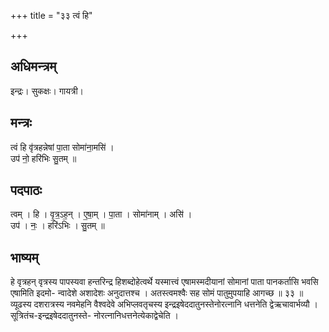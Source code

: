 +++
title = "३३ त्वं हि"

+++
## अधिमन्त्रम्
इन्द्रः। सुकक्षः। गायत्री।

## मन्त्रः
त्वं हि वृ॑त्रहन्नेषां पा॒ता सोमा॑ना॒मसि॑ ।  
उप॑ नो॒ हरि॑भिः सु॒तम् ॥

## पदपाठः
त्वम् । हि । वृ॒त्र॒ऽह॒न् । ए॒षा॒म् । पा॒ता । सोमा॑नाम् । असि॑ ।  
उप॑ । नः॒ । हरि॑ऽभिः । सु॒तम् ॥

## भाष्यम्
हे वृत्रहन् वृत्रस्य पापस्यवा हन्तरिन्द्र हिशब्दोहेत्वर्थे यस्मात्त्वं एषामस्मदीयानां सोमानां पाता पानकर्तासि भवसि एषामिति इदमो- न्वादेशे अशादेशः अनुदात्तश्च । अतस्त्वमश्वैः सह सोमं पातुमुपयाहि आगच्छ ॥ ३३ ॥ व्यूढस्य दशरात्रस्य नवमेहनि वैश्वदेवे अभिप्लवतृचस्य इन्द्रइषेददातुनस्तेनोरत्नानि धत्तनेति द्वेऋचावार्भव्यौ । सूत्रितंच-इन्द्रइषेददातुनस्ते- नोरत्नानिधत्तनेत्येकाद्वेचेति ।